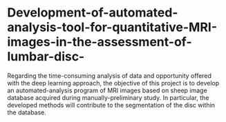 # Development-of-automated-analysis-tool-for-quantitative-MRI-images-in-the-assessment-of-lumbar-disc-
Regarding the time-consuming analysis of data and opportunity offered with the deep learning approach, the objective of this project is to develop an automated-analysis program of MRI images based on sheep image database acquired during manually-preliminary study. In particular, the developed methods will contribute to the segmentation of the disc within the database.
